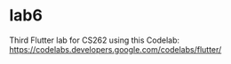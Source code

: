 # lab6

Third Flutter lab for CS262 using this Codelab:
https://codelabs.developers.google.com/codelabs/flutter/
